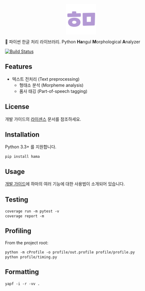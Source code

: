 <p align="center">
    <img src="https://raw.githubusercontent.com/hamanlp/hama-py/master/logo.png" height="100px" width="100px" alt="hama logo" align="center">
</p>

🦛 파이썬 한글 처리 라이브러리. Python **Ha**ngul **M**orphological **A**nalyzer

[![Build Status](https://travis-ci.org/hamanlp/hama-py.svg?branch=master)](https://travis-ci.org/hamanlp/hama-py)

## Features
* 텍스트 전처리 (Text preprocessing)
    * 형태소 분석 (Morpheme analysis)
    * 품사 태깅 (Part-of-speech tagging)

## License
개발 가이드의 [라이센스](https://www.hamanlp.org/docs/license/) 문서를 참조하세요.

## Installation
Python 3.3+ 를 지원합니다.
```
pip install hama
```

## Usage
[개발 가이드](https://www.hamanlp.org/docs/initialization)에 하마의 여러 기능에 대한 사용법이 소개되어 있습니다. 

## Testing
```
coverage run -m pytest -v
coverage report -m
```


## Profiling
From the project root:
```
python -m cProfile -o profile/out.profile profile/profile.py
python profile/timing.py
```


## Formatting
```
yapf -i -r -vv .
```

